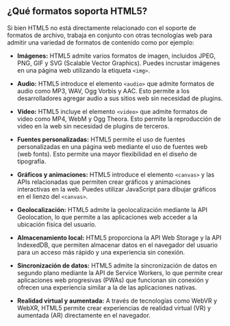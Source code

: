 ## ¿Qué formatos soporta HTML5?

Si bien HTML5 no está directamente relacionado con el soporte de formatos de archivo, trabaja en conjunto con otras tecnologías web para admitir una variedad de formatos de contenido como por ejemplo: 

- **Imágenes:** HTML5 admite varios formatos de imagen, incluidos JPEG, PNG, GIF y SVG (Scalable Vector Graphics). Puedes incrustar imágenes en una página web utilizando la etiqueta `<img>`.

- **Audio:** HTML5 introduce el elemento `<audio>` que admite formatos de audio como MP3, WAV, Ogg Vorbis y AAC. Esto permite a los desarrolladores agregar audio a sus sitios web sin necesidad de plugins.

- **Video:** HTML5 incluye el elemento `<video>` que admite formatos de video como MP4, WebM y Ogg Theora. Esto permite la reproducción de video en la web sin necesidad de plugins de terceros.

- **Fuentes personalizadas:** HTML5 permite el uso de fuentes personalizadas en una página web mediante el uso de fuentes web (web fonts). Esto permite una mayor flexibilidad en el diseño de tipografía.

- **Gráficos y animaciones:** HTML5 introduce el elemento `<canvas>` y las APIs relacionadas que permiten crear gráficos y animaciones interactivas en la web. Puedes utilizar JavaScript para dibujar gráficos en el lienzo del `<canvas>`.

- **Geolocalización:** HTML5 admite la geolocalización mediante la API Geolocation, lo que permite a las aplicaciones web acceder a la ubicación física del usuario.

- **Almacenamiento local:** HTML5 proporciona la API Web Storage y la API IndexedDB, que permiten almacenar datos en el navegador del usuario para un acceso más rápido y una experiencia sin conexión.

- **Sincronización de datos:** HTML5 admite la sincronización de datos en segundo plano mediante la API de Service Workers, lo que permite crear aplicaciones web progresivas (PWAs) que funcionan sin conexión y ofrecen una experiencia similar a la de las aplicaciones nativas.

- **Realidad virtual y aumentada:** A través de tecnologías como WebVR y WebXR, HTML5 permite crear experiencias de realidad virtual (VR) y aumentada (AR) directamente en el navegador.
